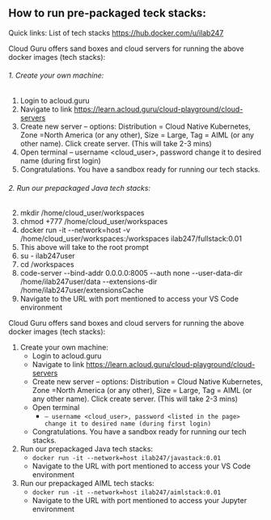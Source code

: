## How to run pre-packaged teck stacks:
Quick links: List of tech stacks https://hub.docker.com/u/ilab247 

Cloud Guru offers sand boxes and cloud servers for running the above docker images (tech stacks):

###### 1.	Create your own machine:

1. Login to acloud.guru 
2. Navigate to link https://learn.acloud.guru/cloud-playground/cloud-servers 
3. Create new server – options: Distribution = Cloud Native Kubernetes, Zone =North America (or any other), Size = Large, Tag = AIML (or any other name).  Click create server.  (This will take 2-3 mins)
4. Open terminal – username <cloud_user>, password <listed in the page>  change it to desired name (during first login)
5. Congratulations.  You have a sandbox ready for running our tech stacks.

###### 2.	Run our prepackaged Java tech stacks:

2. mkdir /home/cloud_user/workspaces
3. chmod +777 /home/cloud_user/workspaces
4. docker run -it --network=host -v /home/cloud_user/workspaces:/workspaces ilab247/fullstack:0.01
5. This above will take to the root prompt
6. su - ilab247user
7. cd /workspaces
8. code-server --bind-addr 0.0.0.0:8005 --auth none --user-data-dir /home/ilab247user/data --extensions-dir /home/ilab247user/extensionsCache
9. Navigate to the URL with port mentioned to access your VS Code environment

  
  
  
Cloud Guru offers sand boxes and cloud servers for running the above docker images (tech stacks):
1.	Create your own machine:
    * Login to acloud.guru 
    * Navigate to link https://learn.acloud.guru/cloud-playground/cloud-servers 
    * Create new server – options: Distribution = Cloud Native Kubernetes, Zone =North America (or any other), Size = Large, Tag = AIML (or any other name).  Click create server.  (This will take 2-3 mins)
    * Open terminal 
        * ```– username <cloud_user>, password <listed in the page>  change it to desired name (during first login) ```
    * Congratulations.  You have a sandbox ready for running our tech stacks.
2.	Run our prepackaged Java tech stacks:
    * ```docker run -it --network=host ilab247/javastack:0.01```
    * Navigate to the URL with port mentioned to access your VS Code environment
3.	Run our prepackaged AIML tech stacks:
    * ```docker run -it --network=host ilab247/aimlstack:0.01```
    * Navigate to the URL with port mentioned to access your Jupyter environment 

